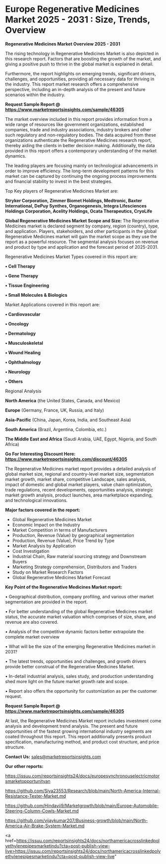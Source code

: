 # Europe Regenerative Medicines Market 2025 - 2031 : Size, Trends, Overview

<Strong> Regenerative Medicines Market Overview 2025 - 2031</strong>

The rising technology in Regenerative Medicines Market is also depicted in this research report. Factors that are boosting the growth of the market, and giving a positive push to thrive in the global market is explained in detail.

Furthermore, the report highlights on emerging trends, significant drivers, challenges, and opportunities, providing all necessary data for thriving in the industry. This report market research offers a comprehensive perspective, including an in-depth analysis of the present and future scenarios within the industry.

<strong>Request Sample Report @ <a href=https://www.marketreportsinsights.com/sample/46305>https://www.marketreportsinsights.com/sample/46305</a></strong>

The market overview included in this report provides information from a wide range of resources like government organizations, established companies, trade and industry associations, industry brokers and other such regulatory and non-regulatory bodies. The data acquired from these organizations authenticate the Regenerative Medicines research report, thereby aiding the clients in better decision making. Additionally, the data provided in this report offers a contemporary understanding of the market dynamics.

The leading players are focusing mainly on technological advancements in order to improve efficiency. The long-term development patterns for this market can be captured by continuing the ongoing process improvements and financial stability to invest in the best strategies.

Top Key players of Regenerative Medicines Market are:

<strong>Stryker Corporation, Zimmer Biomet Holdings, Medtronic, Baxter International, DePuy Synthes, Organogenesis, Integra Lifesciences Holdings Corporation, Acelity Holdings, Ocata Therapeutics, CryoLife</strong>

<strong><b>Global Regenerative Medicines Market Scope and Size:</b></strong>
The Regenerative Medicines market is declared segment by company, region (country), type, and application. Players, stakeholders, and other participants in the global Regenerative Medicines market will gain the market scope as they use the report as a powerful resource. The segmental analysis focuses on revenue and product by type and application and the forecast period of 2025-2031.

Regenerative Medicines Market Types covered in this report are:

<strong>•  Cell Therapy

•  Gene Therapy

•  Tissue Engineering

•  Small Molecules & Biologics</strong>

Market Applications covered in this report are:

<strong>•  Cardiovascular

•  Oncology

•  Dermatology

•  Musculoskeletal

•  Wound Healing

•  Ophthalmology

•  Neurology

•  Others</strong> 

Regional Analysis

<strong>North America</strong> (the United States, Canada, and Mexico)

<strong>Europe</strong> (Germany, France, UK, Russia, and Italy)

<strong>Asia-Pacific</strong> (China, Japan, Korea, India, and Southeast Asia)

<strong>South America</strong> (Brazil, Argentina, Colombia, etc.)

<strong>The Middle East and Africa</strong> (Saudi Arabia, UAE, Egypt, Nigeria, and South Africa)

<strong>Go For Interesting Discount Here: <a href=https://www.marketreportsinsights.com/discount/46305>https://www.marketreportsinsights.com/discount/46305</a></strong>

The Regenerative Medicines market report provides a detailed analysis of global market size, regional and country-level market size, segmentation market growth, market share, competitive Landscape, sales analysis, impact of domestic and global market players, value chain optimization, trade regulations, recent developments, opportunities analysis, strategic market growth analysis, product launches, area marketplace expanding, and technological innovations.

<strong><b>Major factors covered in the report:</b></strong>
<ul>
  <li>Global Regenerative Medicines Market </li>
  <li>Economic Impact on the Industry</li>
  <li>Market Competition in terms of Manufacturers</li>
  <li>Production, Revenue (Value) by geographical segmentation</li>
  <li>Production, Revenue (Value), Price Trend by Type</li>
  <li>Market Analysis by Application</li>
  <li>Cost Investigation</li>
  <li>Industrial Chain, Raw material sourcing strategy and Downstream Buyers</li>
  <li>Marketing Strategy comprehension, Distributors and Traders</li>
  <li>Study on Market Research Factors</li>
  <li>Global Regenerative Medicines Market Forecast</li>
</ul>

<strong><b>Key Point of the Regenerative Medicines Market report:</b></strong>

• Geographical distribution, company profiling, and various other market segmentation are provided in the report.

• For better understanding of the global Regenerative Medicines market status, the accurate market valuation which comprises of size, share, and revenue are also covered.

• Analysis of the competitive dynamic factors better extrapolate the complete market overview

• What will be the size of the emerging Regenerative Medicines market in 2031?

• The latest trends, opportunities and challenges, and growth drivers provide better construal of the Regenerative Medicines Market.

• In-detail industrial analysis, sales study, and production understanding shed more light on the future market growth rate and scope.

• Report also offers the opportunity for customization as per the customer request.

<strong>Request Sample Report @ <a href=https://www.marketreportsinsights.com/sample/46305>https://www.marketreportsinsights.com/sample/46305</a></strong>

At last, the Regenerative Medicines Market report includes investment come analysis and development trend analysis. The present and future opportunities of the fastest growing international industry segments are coated throughout this report. This report additionally presents product specification, manufacturing method, and product cost structure, and price structure.

<strong>Contact Us:</strong>
sales@marketreportsinsights.com

<strong>Our other reports:</strong>

<a href=https://issuu.com/reportsinsights24/docs/europesynchronouselectricmotorsmarketopportunityan>https://issuu.com/reportsinsights24/docs/europesynchronouselectricmotorsmarketopportunityan</a>

<a href=https://github.com/Siya23553/Research/blob/main/North-America-Internal-Resistance-Tester-Market.md>https://github.com/Siya23553/Research/blob/main/North-America-Internal-Resistance-Tester-Market.md</a>

<a href=https://github.com/Hindavii9/Marketgrowth/blob/main/Europe-Automobile-Steering-Column-Cowls-Market.md>https://github.com/Hindavii9/Marketgrowth/blob/main/Europe-Automobile-Steering-Column-Cowls-Market.md</a>

<a href=https://github.com/vijaykumar207/Business-growth/blob/main/North-America-Air-Brake-System-Market.md>https://github.com/vijaykumar207/Business-growth/blob/main/North-America-Air-Brake-System-Market.md</a>

<a href=https://issuu.com/reportsinsights24/docs/northamericacrosslinkedpolyethylenepipesmarketindu?cta=post-publish-view-live>https://issuu.com/reportsinsights24/docs/northamericacrosslinkedpolyethylenepipesmarketindu?cta=post-publish-view-live</a>"
